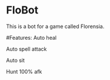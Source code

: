 # FloBot
This is a bot for a game called Florensia.

#Features:
Auto heal

Auto spell attack

Auto sit

Hunt 100% afk
